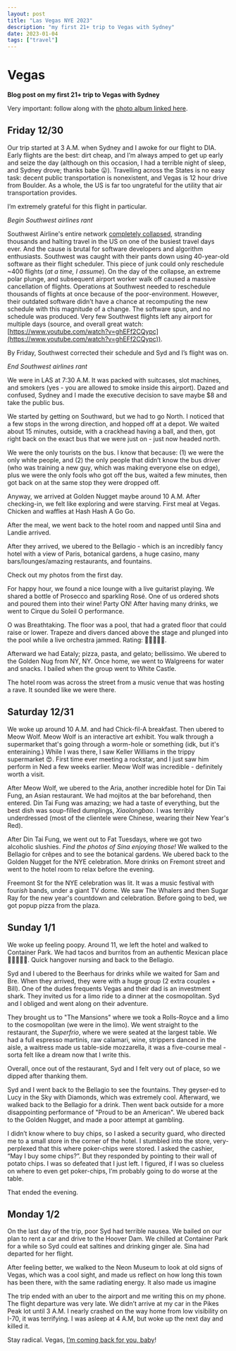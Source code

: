 ```yaml
---
layout: post
title: "Las Vegas NYE 2023"
description: "my first 21+ trip to Vegas with Sydney"
date: 2023-01-04
tags: ["travel"]
---
```


# Vegas

**Blog post on my first 21+ trip to Vegas with Sydney**

Very important: follow along with the [photo album linked here](https://photos.app.goo.gl/NThKtFZf3DyniNAq8).

## Friday 12/30
Our trip started at 3 A.M. when Sydney and I awoke for our flight to DIA. Early flights are the best: dirt cheap, and I’m always amped to get up early and seize the day (although on this occasion, I had a terrible night of sleep, and Sydney drove; thanks babe 😛). Travelling across the States is no easy task: decent public transportation is nonexistent, and Vegas is 12 hour drive from Boulder. As a whole, the US is far too ungrateful for the utility that air transportation provides. 

I’m extremely grateful for this flight in particular.

*Begin Southwest airlines rant*

Southwest Airline's entire network [completely collapsed](https://www.nytimes.com/2022/12/27/business/southwest-flights-canceled-travel.html), stranding thousands and halting travel in the US on one of the busiest travel days ever. And the cause is brutal for software developers and algorithm enthusiasts. Southwest was caught with their pants down using 40-year-old software as their flight scheduler. This piece of junk could only reschedule ~400 flights (*at a time, I assume*). On the day of the collapse, an extreme polar plunge, and subsequent airport worker walk off caused a massive cancellation of flights. Operations at Southwest needed to reschedule thousands of flights at once because of the poor-environment. However, their outdated software didn’t have a chance at recomputing the new schedule with this magnitude of a change. The software spun, and no schedule was produced. Very few Southwest flights left any airport for multiple days (source, and overall great watch: [https://www.youtube.com/watch?v=ghEFf2CQypc](https://www.youtube.com/watch?v=ghEFf2CQypc)).


By Friday, Southwest corrected their schedule and Syd and I’s flight was on. 

*End Southwest airlines rant*

We were in LAS at 7:30 A.M. It was packed with suitcases, slot machines, and smokers (yes - you are allowed to smoke inside this airport). Dazed and confused, Sydney and I made the executive decision to save maybe $8 and take the public bus.

We started by getting on Southward, but we had to go North. I noticed that a few stops in the wrong direction, and hopped off at a depot. We waited about 15 minutes, outside, with a crackhead having a ball, and then, got right back on the exact bus that we were just on - just now headed north. 

We were the only tourists on the bus. I know that because: (1) we were the only white people, and (2) the only people that didn’t know the bus driver (who was training a new guy, which was making everyone else on edge), plus we were the only fools who got off the bus, waited a few minutes, then got back on at the same stop they were dropped off. 

Anyway, we arrived at Golden Nugget maybe around 10 A.M. After checking-in, we felt like exploring and were starving. First meal at Vegas. Chicken and waffles at Hash Hash A Go Go. 

After the meal, we went back to the hotel room and napped until Sina and Landie arrived. 

After they arrived, we ubered to the Bellagio - which is an incredibly fancy hotel with a view of Paris, botanical gardens, a huge casino, many bars/lounges/amazing restaurants, and fountains.

Check out my photos from the first day. 

For happy hour, we found a nice lounge with a live guitarist playing. We shared a bottle of Prosecco and sparkling Rosé. One of us ordered shots and poured them into their wine! Party ON! After having many drinks, we went to Cirque du Soleil O performance. 

O was Breathtaking. The floor was a pool, that had a grated floor that could raise or lower. Trapeze and divers danced above the stage and plunged into the pool while a live orchestra jammed. Rating: 🍿🍿🍿🍿🍿.

Afterward we had Eataly; pizza, pasta, and gelato; bellissimo. We ubered to the Golden Nug from NY, NY. Once home, we went to Walgreens for water and snacks. I bailed when the group went to White Castle.

The hotel room was across the street from a music venue that was hosting a rave. It sounded like we were there. 

## Saturday 12/31 
We woke up around 10 A.M. and had Chick-fil-A breakfast. Then ubered to Meow Wolf. Meow Wolf is an interactive art exhibit. You walk through a supermarket that's going through a worm-hole or something (idk, but it's enteraining.) While I was there, I saw Keller Williams in the trippy supermarket 😍. First time ever meeting a rockstar, and I just saw him perform in Ned a few weeks earlier. Meow Wolf was incredible - definitely worth a visit. 

After Meow Wolf, we ubered to the Aria, another incredible hotel for Din Tai Fung, an Asian restaurant. We had mojitos at the bar beforehand, then entered. Din Tai Fung was amazing; we had a taste of everything, but the best dish was soup-filled dumplings, *Xiaolongbao*. I was terribly underdressed (most of the clientele were Chinese, wearing their New Year's Red). 

After Din Tai Fung, we went out to Fat Tuesdays, where we got two alcoholic slushies. *Find the photos of Sina enjoying those!* We walked to the Bellagio for crêpes and to see the botanical gardens. We ubered back to the Golden Nugget for the NYE celebration. More drinks on Fremont street and went to the hotel room to relax before the evening. 

Freemont St for the NYE celebration was lit. It was a music festival with four*ish* bands, under a giant TV dome. We saw The Whalers and then Sugar Ray for the new year's countdown and celebration. Before going to bed, we got popup pizza from the plaza.

## Sunday 1/1

We woke up feeling poopy. Around 11, we left the hotel and walked to Container Park. We had tacos and burritos from an authentic Mexican place 🌮🌮🌮🌮🌮. Quick hangover nursing and back to the Bellagio. 

Syd and I ubered to the Beerhaus for drinks while we waited for Sam and Bre. When they arrived, they were with a huge group (2 extra couples + Bill). One of the dudes frequents Vegas and their dad is an investment shark. They invited us for a limo ride to a dinner at the cosmopolitan. Syd and I obliged and went along on their adventure. 

They brought us to "The Mansions" where we took a Rolls-Royce and a limo to the cosmopolitan (we were in the limo). We went straight to the restaurant, the *Superfrio*, where we were seated at the largest table. We had a full espresso martinis, raw calamari, wine, strippers danced in the aisle, a waitress made us table-side mozzarella, it was a five-course meal - sorta felt like a dream now that I write this. 

Overall, once out of the restaurant, Syd and I felt very out of place, so we dipped after thanking them. 

Syd and I went back to the Bellagio to see the fountains. They geyser-ed to Lucy in the Sky with Diamonds, which was extremely cool. Afterward, we walked back to the Bellagio for a drink. Then went back outside for a more disappointing performance of "Proud to be an American". We ubered back to the Golden Nugget, and made a poor attempt at gambling. 

I didn’t know where to buy chips, so I asked a security guard, who directed me to a small store in the corner of the hotel. I stumbled into the store, very-perplexed that this where poker-chips were stored. I asked the cashier, “May I buy some chips?”. But they responded by pointing to their wall of potato chips. I was so defeated that I just left. I figured, if I was so clueless on where to even get poker-chips, I’m probably going to do worse at the table.

That ended the evening.
## Monday 1/2
On the last day of the trip, poor Syd had terrible nausea. We bailed on our plan to rent a car and drive to the Hoover Dam. We chilled at Container Park for a while so Syd could eat saltines and drinking ginger ale. Sina had departed for her flight.

After feeling better, we walked to the Neon Museum to look at old signs of Vegas, which was a cool sight, and made us reflect on how long this town has been there, with the same radiating energy. It also made us imagine 
 
The trip ended with an uber to the airport and me writing this on my phone. The flight departure was very late. We didn’t arrive at my car in the Pikes Peak lot until 3 A.M. I nearly crashed on the way home from low visibility on I-70, it was terrifying. I was asleep at 4 A.M, but woke up the next day and killed it. 

Stay radical. Vegas, [I’m coming back for you, baby](https://www.tiktok.com/@carlyraejepsen/video/7151798377573780779?is_from_webapp=v1&item_id=7151798377573780779&web_id=7075692686118716974)! 

